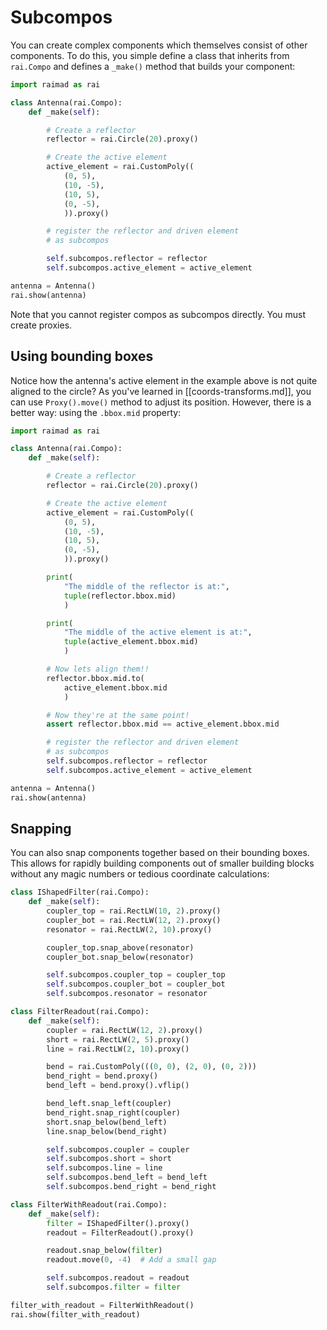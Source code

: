 # Subcompos

You can create complex components which themselves consist of other components.
To do this, you simple define a class that inherits from `rai.Compo`
and defines a `_make()` method that builds your component:

```python exec
import raimad as rai

class Antenna(rai.Compo):
    def _make(self):

        # Create a reflector
        reflector = rai.Circle(20).proxy()

        # Create the active element
        active_element = rai.CustomPoly((
            (0, 5),
            (10, -5),
            (10, 5),
            (0, -5),
            )).proxy()

        # register the reflector and driven element
        # as subcompos

        self.subcompos.reflector = reflector
        self.subcompos.active_element = active_element

antenna = Antenna()
rai.show(antenna)
```

Note that you cannot register compos as subcompos directly.
You must create proxies.

## Using bounding boxes

<!-- FIXME wikilinks -->
<!-- TODO dont-autocrop method -->

Notice how the antenna's active element in the example above
is not quite aligned to the circle?
As you've learned in [[coords-transforms.md]],
you can use `Proxy().move()` method to adjust its position.
However, there is a better way: using the `.bbox.mid` property:

```python exec
import raimad as rai

class Antenna(rai.Compo):
    def _make(self):

        # Create a reflector
        reflector = rai.Circle(20).proxy()

        # Create the active element
        active_element = rai.CustomPoly((
            (0, 5),
            (10, -5),
            (10, 5),
            (0, -5),
            )).proxy()

        print(
            "The middle of the reflector is at:",
            tuple(reflector.bbox.mid)
            )

        print(
            "The middle of the active element is at:",
            tuple(active_element.bbox.mid)
            )

        # Now lets align them!!
        reflector.bbox.mid.to(
            active_element.bbox.mid
            )

        # Now they're at the same point!
        assert reflector.bbox.mid == active_element.bbox.mid

        # register the reflector and driven element
        # as subcompos
        self.subcompos.reflector = reflector
        self.subcompos.active_element = active_element

antenna = Antenna()
rai.show(antenna)
```

## Snapping

You can also snap components together based on their
bounding boxes.
This allows for rapidly building components
out of smaller building blocks without
any magic numbers or tedious coordinate calculations:

```python exec
class IShapedFilter(rai.Compo):
    def _make(self):
        coupler_top = rai.RectLW(10, 2).proxy()
        coupler_bot = rai.RectLW(12, 2).proxy()
        resonator = rai.RectLW(2, 10).proxy()

        coupler_top.snap_above(resonator)
        coupler_bot.snap_below(resonator)

        self.subcompos.coupler_top = coupler_top
        self.subcompos.coupler_bot = coupler_bot
        self.subcompos.resonator = resonator

class FilterReadout(rai.Compo):
    def _make(self):
        coupler = rai.RectLW(12, 2).proxy()
        short = rai.RectLW(2, 5).proxy()
        line = rai.RectLW(2, 10).proxy()

        bend = rai.CustomPoly(((0, 0), (2, 0), (0, 2)))
        bend_right = bend.proxy()
        bend_left = bend.proxy().vflip()

        bend_left.snap_left(coupler)
        bend_right.snap_right(coupler)
        short.snap_below(bend_left)
        line.snap_below(bend_right)

        self.subcompos.coupler = coupler
        self.subcompos.short = short
        self.subcompos.line = line
        self.subcompos.bend_left = bend_left
        self.subcompos.bend_right = bend_right

class FilterWithReadout(rai.Compo):
    def _make(self):
        filter = IShapedFilter().proxy()
        readout = FilterReadout().proxy()

        readout.snap_below(filter)
        readout.move(0, -4)  # Add a small gap

        self.subcompos.readout = readout
        self.subcompos.filter = filter

filter_with_readout = FilterWithReadout()
rai.show(filter_with_readout)
```

<!-- TODO emptybboxerror ask if you forgot to register subcompos? -->

<!-- TODO rotating and scaling around points -->

